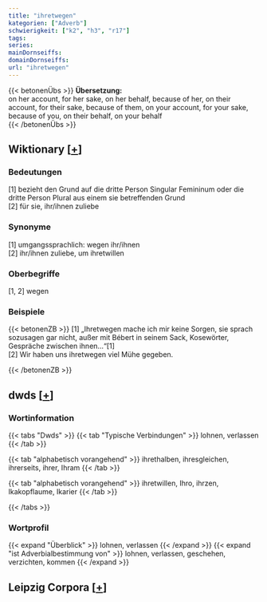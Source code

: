 ```yaml
---
title: "ihretwegen"
kategorien: ["Adverb"]
schwierigkeit: ["k2", "h3", "r17"]
tags:
series:
mainDornseiffs:
domainDornseiffs:
url: "ihretwegen"
---
```


{{< betonenÜbs >}}
**Übersetzung:**  
on her account, for her sake, on her behalf, because of her, on their account, for their sake, because of them, on your account, for your sake, because of you, on their behalf, on your behalf  
{{< /betonenÜbs >}}

## Wiktionary [[+](https://de.wiktionary.org/wiki/ihretwegen)]

### Bedeutungen
[1] bezieht den Grund auf die dritte Person Singular Femininum  oder die dritte Person Plural aus einem sie betreffenden Grund  
[2] für sie, ihr/ihnen zuliebe  

### Synonyme
[1] umgangssprachlich: wegen ihr/ihnen  
[2] ihr/ihnen zuliebe, um ihretwillen  

### Oberbegriffe
[1, 2] wegen  

### Beispiele
{{< betonenZB >}}
[1] „Ihretwegen mache ich mir keine Sorgen, sie sprach sozusagen gar nicht, außer mit Bébert in seinem Sack, Kosewörter, Gespräche zwischen ihnen…“[1]  
[2] Wir haben uns ihretwegen viel Mühe gegeben.  

{{< /betonenZB >}}


## dwds [[+](https://www.dwds.de/wb/ihretwegen)]

### Wortinformation
{{< tabs "Dwds" >}}
{{< tab "Typische Verbindungen" >}}
lohnen, verlassen
{{< /tab >}}

{{< tab "alphabetisch vorangehend" >}}
ihrethalben, ihresgleichen, ihrerseits, ihrer, Ihram
{{< /tab >}}

{{< tab "alphabetisch vorangehend" >}}
ihretwillen, Ihro, ihrzen, Ikakopflaume, Ikarier
{{< /tab >}}

{{< /tabs >}}

### Wortprofil
{{< expand "Überblick" >}} lohnen, verlassen {{< /expand >}}
{{< expand "ist Adverbialbestimmung von" >}} lohnen, verlassen, geschehen, verzichten, kommen {{< /expand >}}

## Leipzig Corpora [[+](https://corpora.uni-leipzig.de/en/res?word=ihretwegen&corpusId=deu_newscrawl-public_2018)]

